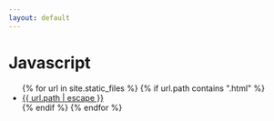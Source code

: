 ```yaml
---
layout: default
---
```


<body>
  <h1>Javascript</h1>
  <ul>
    {% for url in site.static_files %}
      {% if url.path contains ".html" %}
	    	<li><a href="{{ site.baseurl | escape }}{{ url.path | escape }}">
            {{ url.path | escape }}
        </a></li>
      {% endif %}
    {% endfor %}
  </ul>
</body>
